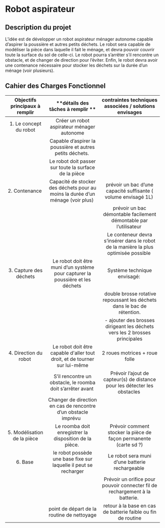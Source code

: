 # Robot aspirateur
## Description du projet
L’idée est de développer un robot aspirateur ménager autonome capable d’aspirer la poussière et autres petits déchets. Le robot sera capable de modéliser la pièce dans laquelle il fait le ménage, et devra pouvoir couvrir toute la surface du sol de celle-ci. Le robot pourra s’arrêter s’il rencontre un obstacle, et de changer de direction pour l’éviter. Enfin, le robot devra avoir une contenance nécessaire pour stocker les déchets sur la durée d’un ménage (voir plusieurs). 
## Cahier des Charges Fonctionnel
**Objectifs principaux à remplir**|**détails des tâches à remplir **|**contraintes techniques associées / solutions envisages**
|:-----:|:-----:|:-----:|
|1. Le concept du robot|Créer un robot aspirateur ménager autonome| 
| |Capable d’aspirer la poussière et autres petits déchets. | 
| | Le robot doit passer sur toute la surface de la pièce | 
|2. Contenance | Capacité de stocker des déchets pour au moins la durée d’un ménage (voir plus) |prévoir un bac d’une capacité suffisante ( volume envisagé 1L) 
| | | prévoir un bac démontable facilement démontable par l’utilisateur 
| | |Le conteneur devra s’insérer dans le robot de la manière la plus optimisée possible 
|3. Capture des déchets|Le robot doit être muni d’un système pour capturer la poussière et les déchets |Système technique envisagé: 
| | | double brosse rotative repoussant les déchets dans le bac de rétention.
| | |- ajouter des brosses dirigeant les déchets vers les 2 brosses principales
|4. Direction du robot |Le robot doit être capable d'aller tout droit, et de tourner sur lui-même|2 roues motrices + roue folle
| |S’il rencontre un obstacle, le roomba doit s’arrêter avant |Prévoir l’ajout de capteur(s) de distance pour les détecter les obstacles 
| |Changer de direction en cas de rencontre d’un obstacle imprévu  |
|5. Modélisation de la pièce| Le roomba doit enregistrer la disposition de la pièce. |Prévoir comment stocker la pièce de façon permanente (carte sd ?)
|6. Base | le robot possède une base fixe sur laquelle il peut se recharger| Le robot sera muni d’une batterie rechargeable 
| | | Prévoir un orifice pour pouvoir connecter fil de rechargement à la batterie. 
| |point de départ de la routine de nettoyage|retour à la base en cas de batterie faible ou fin de routine
